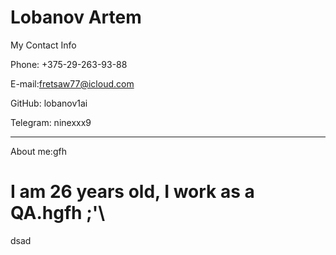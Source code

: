 Lobanov Artem
==================


My Contact Info


Phone: +375-29-263-93-88


E-mail:fretsaw77@icloud.com 


GitHub: lobanov1ai


Telegram: ninexxx9 


________

About me:gfh

I am 26 years old, I work as a QA.hgfh
;'\
======
dsad
